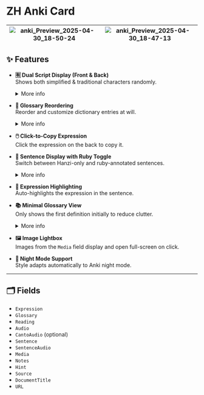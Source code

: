 # ZH Anki Card

| ![anki_Preview_2025-04-30_18-50-24](https://github.com/user-attachments/assets/648b2d93-e89d-41c1-bd18-3f87c93c0d0b) | ![anki_Preview_2025-04-30_18-47-13](https://github.com/user-attachments/assets/27728e63-63b6-496b-9191-949e0744871b) |
| :------------------------------------------------------------------------------------------------------------------: | :------------------------------------------------------------------------------------------------------------------: |

## ✨ Features

- **🈶 Dual Script Display (Front & Back)**  
  Shows both simplified & traditional characters randomly.

  <details>
  <summary>More info</summary>

  Requires [CC-CEDICT](https://github.com/MarvNC/cc-cedict-yomitan/) +
  [Yomitan](https://yomitan.wiki/). Dual script display appears on both sides of
  the card using dictionary parsing.

  </details>

- **📖 Glossary Reordering**  
  Reorder and customize dictionary entries at will.

  <details>
  <summary>More info</summary>

  - Modify the `GLOSSARY_ORDER` variable (Regex-based) to reorder glossary
    entries.
  - Bold a dictionary name (`Ctrl + B`) to make it show first for a specific
    card.

  </details>

- **🖱️ Click-to-Copy Expression**  
  Click the expression on the back to copy it.

- **💬 Sentence Display with Ruby Toggle**  
  Switch between Hanzi-only and ruby-annotated sentences.

  <details>
  <summary>More info</summary>

  Requires `SentenceReading` field. Toggle button switches between plain Hanzi
  and version with ruby/furigana.

  </details>

- **🌟 Expression Highlighting**  
  Auto-highlights the expression in the sentence.

- **📚 Minimal Glossary View**  
  Only shows the first definition initially to reduce clutter.

  <details>
  <summary>More info</summary>

  Click the glossary header to expand and reveal all definitions.

  </details>

- **🖼️ Image Lightbox**  
  Images from the `Media` field display and open full-screen on click.

- **🌙 Night Mode Support**  
  Style adapts automatically to Anki night mode.

---

## 🗂️ Fields

- `Expression`
- `Glossary`
- `Reading`
- `Audio`
- `CantoAudio` (optional)
- `Sentence`
- `SentenceAudio`
- `Media`
- `Notes`
- `Hint`
- `Source`
- `DocumentTitle`
- `URL`
